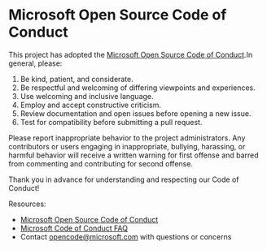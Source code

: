 # Microsoft Open Source Code of Conduct

This project has adopted the [Microsoft Open Source Code of Conduct](https://opensource.microsoft.com/codeofconduct/).In general, please:

1. Be kind, patient, and considerate.
2. Be respectful and welcoming of differing viewpoints and experiences.
3. Use welcoming and inclusive language.
4. Employ and accept constructive criticism.
5. Review documentation and open issues before opening a new issue.
6. Test for compatibility before submitting a pull request.

Please report inappropriate behavior to the project administrators. Any contributors or users engaging in inappropriate, bullying, harassing, or harmful behavior will receive a written warning for first offense and barred from commenting and contributing for second offense.

Thank you in advance for understanding and respecting our Code of Conduct!

Resources:

- [Microsoft Open Source Code of Conduct](https://opensource.microsoft.com/codeofconduct/)
- [Microsoft Code of Conduct FAQ](https://opensource.microsoft.com/codeofconduct/faq/)
- Contact [opencode@microsoft.com](mailto:opencode@microsoft.com) with questions or concerns
